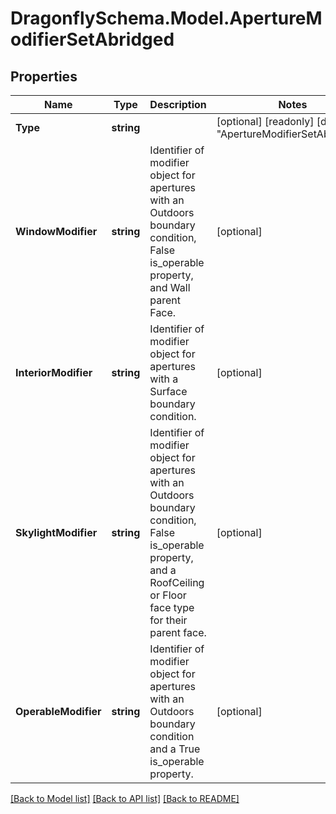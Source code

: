 
# DragonflySchema.Model.ApertureModifierSetAbridged

## Properties

Name | Type | Description | Notes
------------ | ------------- | ------------- | -------------
**Type** | **string** |  | [optional] [readonly] [default to "ApertureModifierSetAbridged"]
**WindowModifier** | **string** | Identifier of modifier object for apertures with an Outdoors boundary condition, False is_operable property, and Wall parent Face. | [optional] 
**InteriorModifier** | **string** | Identifier of modifier object for apertures with a Surface boundary condition. | [optional] 
**SkylightModifier** | **string** | Identifier of modifier object for apertures with an Outdoors boundary condition, False is_operable property, and a RoofCeiling or Floor face type for their parent face. | [optional] 
**OperableModifier** | **string** | Identifier of modifier object for apertures with an Outdoors boundary condition and a True is_operable property. | [optional] 

[[Back to Model list]](../README.md#documentation-for-models)
[[Back to API list]](../README.md#documentation-for-api-endpoints)
[[Back to README]](../README.md)

